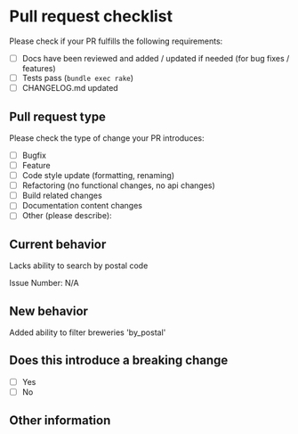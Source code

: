# Pull request checklist

Please check if your PR fulfills the following requirements:

- [ ] Docs have been reviewed and added / updated if needed (for bug fixes / features)
- [ ] Tests pass (`bundle exec rake`)
- [ ] CHANGELOG.md updated

## Pull request type

<!-- Please do not submit updates to dependencies unless it fixes an issue. -->
<!-- Please try to limit your pull request to one type, submit multiple pull requests if needed. -->

Please check the type of change your PR introduces:

- [ ] Bugfix
- [ ] Feature
- [ ] Code style update (formatting, renaming)
- [ ] Refactoring (no functional changes, no api changes)
- [ ] Build related changes
- [ ] Documentation content changes
- [ ] Other (please describe):

## Current behavior

Lacks ability to search by postal code 

Issue Number: N/A

## New behavior

Added ability to filter breweries 'by_postal' 

## Does this introduce a breaking change

- [ ] Yes
- [ ] No

<!-- If this introduces a breaking change, please describe the impact and migration path for existing applications below. -->

## Other information

<!-- Any other information that is important to this PR such as screenshots of how the component looks before and after the change. -->
